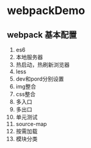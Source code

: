 # webpackDemo
## webpack 基本配置
1. es6
2. 本地服务器
3. 热启动，热刷新浏览器
4. less
5. dev和pord分别设置
6. img整合
7. css整合
8. 多入口
9. 多出口
10. 单元测试
11. source-map
12. 按需加载
13. 模块分类
